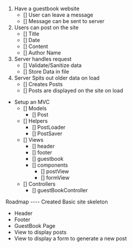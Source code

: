 1. Have a guestbook website
    - [] User can leave a message
    - [] Message can be sent to server
2. Users can post on the site
    - [] Title
    - [] Date
    - [] Content
    - [] Author Name
3. Server handles request
    - [] Validate/Sanitize data
    - [] Store Data in file
4. Server Spits out older data on load
    - [] Creates Posts
    - [] Posts are displayed on the site on load

- Setup an MVC
    - [] Models
        - [] Post
    - [] Helpers
        - [] PostLoader
        - [] PostSaver
    - [] Views
        - [] header
        - [] footer
        - [] guestbook
        - [] components
            - [] postView
            - [] formView
    - [] Controllers
        - [] guestBookController


Roadmap ----
Created Basic site skeleton
- Header
- Footer
- GuestBook Page
- View to display posts
- View to display a form to generate a new post
